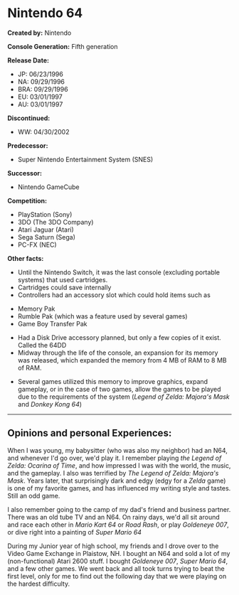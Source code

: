 # Nintendo 64

**Created by:** Nintendo

**Console Generation:** Fifth generation

**Release Date:**
* JP: 06/23/1996
* NA: 09/29/1996
* BRA: 09/29/1996
* EU: 03/01/1997
* AU: 03/01/1997

**Discontinued:**
* WW: 04/30/2002

**Predecessor:**
* Super Nintendo Entertainment System (SNES)

**Successor:**
* Nintendo GameCube

**Competition:**
* PlayStation (Sony)
* 3DO (The 3DO Company)
* Atari Jaguar (Atari)
* Sega Saturn (Sega)
* PC-FX (NEC)

**Other facts:**
* Until the Nintendo Switch, it was the last console (excluding portable systems) that used cartridges.
* Cartridges could save internally
* Controllers had an accessory slot which could hold items such as
 + Memory Pak
 + Rumble Pak (which was a feature used by several games)
 + Game Boy Transfer Pak
* Had a Disk Drive accessory planned, but only a few copies of it exist. Called the 64DD
* Midway through the life of the console, an expansion for its memory was released, which expanded the memory from 4 MB of RAM to 8 MB of RAM.
 + Several games utilized this memory to improve graphics, expand gameplay, or in the case of two games, allow the games to be played due to the requirements of the system (*Legend of Zelda: Majora's Mask* and *Donkey Kong 64*)

---

## Opinions and personal Experiences:
When I was young, my babysitter (who was also my neighbor) had an N64, and whenever I'd go over, we'd play it. I remember playing *the Legend of Zelda: Ocarina of Time*, and how impressed I was with the world, the music, and the gameplay. I also was terrified by *The Legend of Zelda: Majora's Mask*. Years later, that surprisingly dark and edgy (edgy for a *Zelda* game) is one of my favorite games, and has influenced my writing style and tastes. Still an odd game.

I also remember going to the camp of my dad's friend and business partner. There was an old tube TV and an N64. On rainy days, we'd all sit around and race each other in *Mario Kart 64* or *Road Rash*, or play *Goldeneye 007*, or dive right into a painting of *Super Mario 64*

During my Junior year of high school, my friends and I drove over to the Video Game Exchange in Plaistow, NH. I bought an N64 and sold a lot of my (non-functional) Atari 2600 stuff. I bought *Goldeneye 007*, *Super Mario 64*, and a few other games. We went back and all took turns trying to beat the first level, only for me to find out the following day that we were playing on the hardest difficulty.
